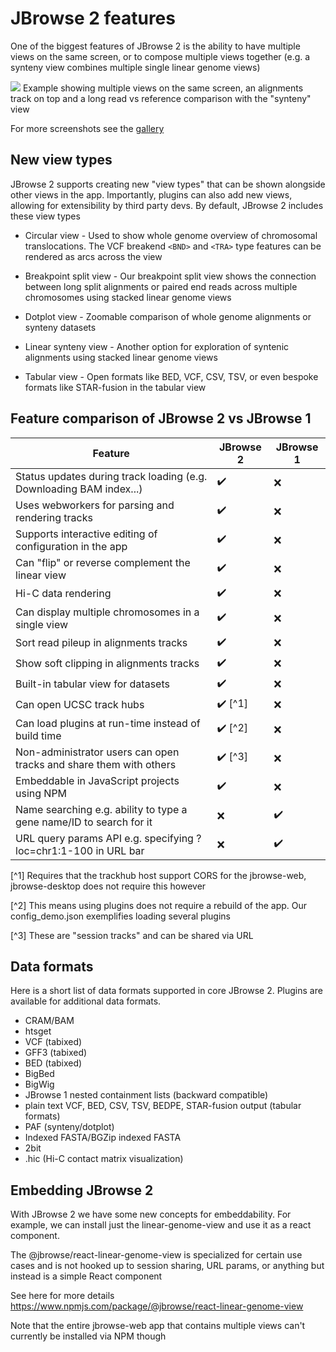 # JBrowse 2 features

One of the biggest features of JBrowse 2 is the ability to have multiple views
on the same screen, or to compose multiple views together (e.g. a synteny view
combines multiple single linear genome views)

![](./img/linear_longread.png)
Example showing multiple views on the same screen, an alignments track on top
and a long read vs reference comparison with the "synteny" view

For more screenshots see the [gallery](./gallery)

## New view types

JBrowse 2 supports creating new "view types" that can be shown alongside other
views in the app. Importantly, plugins can also add new views, allowing for
extensibility by third party devs. By default, JBrowse 2 includes these
view types

- Circular view - Used to show whole genome overview of chromosomal
  translocations. The VCF breakend `<BND>` and `<TRA>` type features can be
  rendered as arcs across the view

- Breakpoint split view - Our breakpoint split view shows the connection
  between long split alignments or paired end reads across multiple chromosomes
  using stacked linear genome views

- Dotplot view - Zoomable comparison of whole genome alignments or synteny
  datasets

- Linear synteny view - Another option for exploration of syntenic alignments
  using stacked linear genome views

- Tabular view - Open formats like BED, VCF, CSV, TSV, or even bespoke
  formats like STAR-fusion in the tabular view

## Feature comparison of JBrowse 2 vs JBrowse 1

| Feature                                                             | JBrowse 2               | JBrowse 1          |
| ------------------------------------------------------------------- | ----------------------- | ------------------ |
| Status updates during track loading (e.g. Downloading BAM index...) | :heavy_check_mark:      | :x:                |
| Uses webworkers for parsing and rendering tracks                    | :heavy_check_mark:      | :x:                |
| Supports interactive editing of configuration in the app            | :heavy_check_mark:      | :x:                |
| Can "flip" or reverse complement the linear view                    | :heavy_check_mark:      | :x:                |
| Hi-C data rendering                                                 | :heavy_check_mark:      | :x:                |
| Can display multiple chromosomes in a single view                   | :heavy_check_mark:      | :x:                |
| Sort read pileup in alignments tracks                               | :heavy_check_mark:      | :x:                |
| Show soft clipping in alignments tracks                             | :heavy_check_mark:      | :x:                |
| Built-in tabular view for datasets                                  | :heavy_check_mark:      | :x:                |
| Can open UCSC track hubs                                            | :heavy_check_mark: [^1] | :x:                |
| Can load plugins at run-time instead of build time                  | :heavy_check_mark: [^2] | :x:                |
| Non-administrator users can open tracks and share them with others  | :heavy_check_mark: [^3] | :x:                |
| Embeddable in JavaScript projects using NPM                         | :heavy_check_mark:      | :x:                |
| Name searching e.g. ability to type a gene name/ID to search for it | :x:                     | :heavy_check_mark: |
| URL query params API e.g. specifying ?loc=chr1:1-100 in URL bar     | :x:                     | :heavy_check_mark: |

[^1] Requires that the trackhub host support CORS for the jbrowse-web, jbrowse-desktop does not require this however

[^2] This means using plugins does not require a rebuild of the app. Our config_demo.json exemplifies loading several plugins

[^3] These are "session tracks" and can be shared via URL

## Data formats

Here is a short list of data formats supported in core JBrowse 2. Plugins are available for additional data formats.

- CRAM/BAM
- htsget
- VCF (tabixed)
- GFF3 (tabixed)
- BED (tabixed)
- BigBed
- BigWig
- JBrowse 1 nested containment lists (backward compatible)
- plain text VCF, BED, CSV, TSV, BEDPE, STAR-fusion output (tabular formats)
- PAF (synteny/dotplot)
- Indexed FASTA/BGZip indexed FASTA
- 2bit
- .hic (Hi-C contact matrix visualization)

## Embedding JBrowse 2

With JBrowse 2 we have some new concepts for embeddability. For example, we can
install just the linear-genome-view and use it as a react component.

The @jbrowse/react-linear-genome-view is specialized for certain use cases and
is not hooked up to session sharing, URL params, or anything but instead is a
simple React component

See here for more details https://www.npmjs.com/package/@jbrowse/react-linear-genome-view

Note that the entire jbrowse-web app that contains multiple views can't
currently be installed via NPM though
